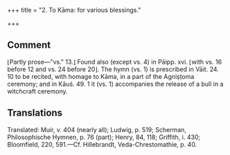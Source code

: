 +++
title = "2. To Kāma: for various blessings."

+++
## Comment
⌊Partly prose—"vs." 13.⌋ Found also (except vs. 4) in Pāipp. xvi. ⌊with vs. 16 before 12 and vs. 24 before 20⌋. The hymn (vs. 1) is prescribed in Vāit. 24. 10 to be recited, with homage to Kāma, in a part of the Agniṣṭoma ceremony; and in Kāuś. 49. 1 it (vs. 1) accompanies the release of a bull in a witchcraft ceremony.


## Translations
Translated: Muir, v. 404 (nearly all); Ludwig, p. 519; Scherman, Philosophische Hymnen, p. 76 (part); Henry, 84, 118; Griffith, i. 430; Bloomfield, 220, 591.—Cf. Hillebrandt, Veda-Chrestomathie, p. 40.
